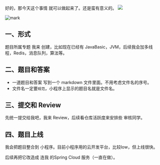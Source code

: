 好的，那今天这个事情 就可以做起来了。还是蛮有意义的。
![](https://img-blog.csdnimg.cn/img_convert/bdeb099c58965e4b4ee90dcca0c98fa9.png)   

![mark](http://cdn.jayh.club/blog/20201220/vXwG3VPW5spQ.png?imageslim)   

## 一、形式

  题目所属专题 我来 创建，比如现在已经有  JavaBasic，JVM，后续我会加多线程，Redis，消息队列，算法等。
  

## 二、题目和答案

  - 一道题目和答案 写到一个 markdown 文件里面。不用考虑文件名的序号。  
  - 文件名一定要`规范`，小程序上显示的题目名就是文件名。


## 三、提交和 Review

   先统一提交给我吧，我来 Review，后续看仓库活跃度来安排些 审核同学。

## 四、题目上线

我会把题目整合到 小程序。目前小程序用的云开发平台，比较low，但上线很快。

后续再把它改造成 连我 的Spring Cloud 服务（一直在做）。
